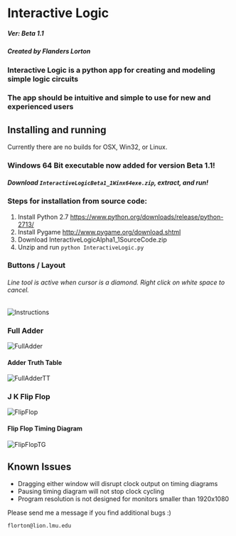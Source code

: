 # Interactive Logic

##### Ver: Beta 1.1
##### Created by Flanders Lorton

### Interactive Logic is a python app for creating and modeling simple logic circuits
### The app should be intuitive and simple to use for new and experienced users

## Installing and running
Currently there are no builds for OSX, Win32, or Linux.

### Windows 64 Bit executable now added for version Beta 1.1!

##### Download `InteractiveLogicBeta1_1Winx64exe.zip`, extract, and run!


### Steps for installation from source code:
1. Install Python 2.7 https://www.python.org/downloads/release/python-2713/
2. Install Pygame http://www.pygame.org/download.shtml
3. Download InteractiveLogicAlpha1_1SourceCode.zip
4. Unzip and run `python InteractiveLogic.py`

### Buttons / Layout

###### Line tool is active when cursor is a diamond. Right click on white space to cancel.  
![Instructions](http://puu.sh/wJDXW/e10b379be1.png)

### Full Adder
![FullAdder](http://puu.sh/wJDYs/556acbfcca.png)

#### Adder Truth Table
![FullAdderTT](http://puu.sh/wJE9K/2a4d952cae.png)

### J K Flip Flop
![FlipFlop](http://puu.sh/wJE27/aaf6d2ba70.png)

#### Flip Flop Timing Diagram
![FlipFlopTG](http://puu.sh/wJE7c/9dd1ef6067.png)

## Known Issues
- Dragging either window will disrupt clock output on timing diagrams
- Pausing timing diagram will not stop clock cycling
- Program resolution is not designed for monitors smaller than 1920x1080 

Please send me a message if you find additional bugs :)

`florton@lion.lmu.edu`
